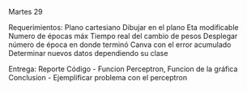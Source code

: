 Martes 29

Requerimientos:
Plano cartesiano
Dibujar en el plano
Eta modificable
Numero de épocas máx
Tiempo real del cambio de pesos
Desplegar número de época en donde terminó
Canva con el error acumulado
Determinar nuevos datos dependiendo su clase

Entrega:
Reporte
Código - Funcion Perceptron, Funcion de la gráfica
Conclusion - Ejemplificar problema con el perceptron